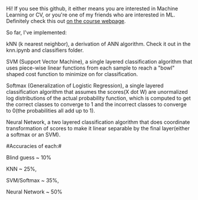 Hi! If you see this github, it either means you are interested in Machine Learning or CV, or you're one of my friends who are interested in ML. Definitely check this out [on the course webpage](http://cs231n.github.io/). 



So far, I've implemented:

kNN (k nearest neighbor), a derivation of ANN algorithm. Check it out in the knn.ipynb and classifiers folder. 

SVM (Support Vector Machine), a single layered classification algorithm that uses piece-wise linear functions from each sample to reach a "bowl" shaped cost function to minimize on for classification.

Softmax (Generalization of Logistic Regression), a single layered classification algorithm that assumes the scores(X dot W) are unormalized log distributions of the actual probability function, which is computed to get the correct classes to converge to 1 and the incorrect classes to converge to 0(the probabilities all add up to 1).

Neural Network, a two layered classification algorithm that does coordinate transformation of scores to make it linear separable by the final layer(either a softmax or an SVM). 

#Accuracies of each:#

Blind guess ~ 10%

KNN ~ 25%, 

SVM/Softmax ~ 35%,

Neural Network ~ 50%
